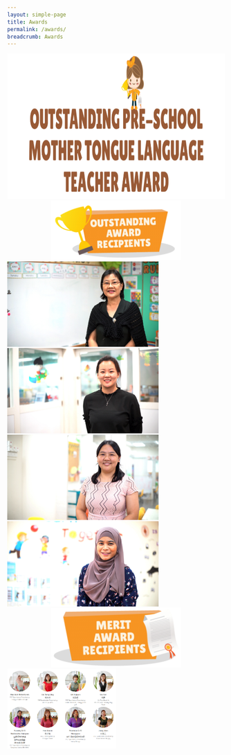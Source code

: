 ```yaml
---
layout: simple-page
title: Awards
permalink: /awards/
breadcrumb: Awards
---
```


<img class="avia_image" src="/sitedata/wp-content/uploads/2018/06/award-title-1030x337.png" alt="" title="award-title" height="337">

<div>
<center><img class="avia_image" src="/images/Outstanding.PNG" alt="" style="width:300px;height:138px;"></center>
</div>

<div class="row is-multiline">
         <a href="https://event-reg.biz/registration/MTLSAward?Award=CQ1" >
         <img src="/images/Madam Chong Pou Khwai.jpg" alt="" style="width:350px;" />
         </a>
      </div>
      <div>
         <a href="https://event-reg.biz/registration/MTLSAward?Award=CQ2" >
         <img src="/images/Ms Ni Xuejing.jpg" alt="" style="width:350px;" />
         </a>
   </div>
     <div>
         <a href="https://event-reg.biz/registration/MTLSAward?Award=CQ3" >
         <img src="/images/Madam Zhou Shaojuan.jpg" alt="" style="width:350px;" />
         </a>
      </div>
        <div>
         <a href="https://event-reg.biz/registration/MTLSAward?Award=MQ1" >  
         <img src="/images/Ms Kamilah Binte Kamis.jpg" alt="" style="width:350px;" />
         </a>
   </div>


<div>
<center><img class="avia_image" src="/images/Merit.PNG" alt="" style="width:300px;height:138px;"></center>
</div>

<img src="/images/award2.PNG" width="50%">
